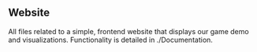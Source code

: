 Website
---

All files related to a simple, frontend website that displays our game demo and visualizations. Functionality is detailed in ./Documentation. 
